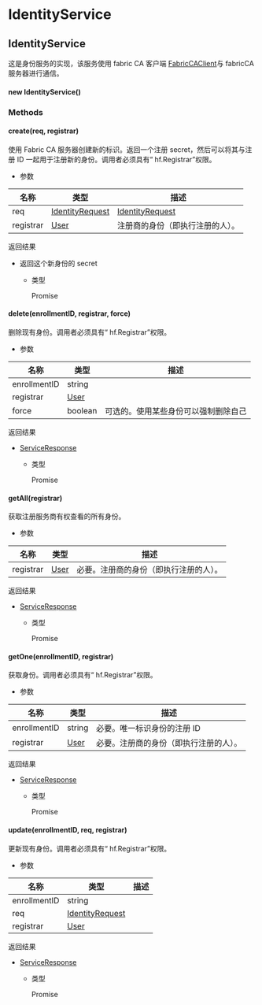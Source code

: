 # IdentityService

## IdentityService

这是身份服务的实现，该服务使用 fabric CA 客户端 [FabricCAClient](https://hyperledger.github.io/fabric-sdk-node/release-1.4/FabricCAClient.html)与 fabricCA 服务器进行通信。

#### new IdentityService()

### Methods

#### create(req, registrar)

使用 Fabric CA 服务器创建新的标识。返回一个注册 secret，然后可以将其与注册 ID 一起用于注册新的身份。调用者必须具有“ hf.Registrar”权限。

- 参数

| 名称      | 类型                                                                                                     | 描述                                                                                                     |
| --------- | -------------------------------------------------------------------------------------------------------- | -------------------------------------------------------------------------------------------------------- |
| req       | [IdentityRequest](https://hyperledger.github.io/fabric-sdk-node/release-1.4/global.html#IdentityRequest) | [IdentityRequest](https://hyperledger.github.io/fabric-sdk-node/release-1.4/global.html#IdentityRequest) |
| registrar | [User](https://hyperledger.github.io/fabric-sdk-node/release-1.4/User.html)                              | 注册商的身份（即执行注册的人）。                                                                         |

返回结果

- 返回这个新身份的 secret

  - 类型

    Promise

#### delete(enrollmentID, registrar, force)

删除现有身份。调用者必须具有“ hf.Registrar”权限。

- 参数

| 名称         | 类型                                                                        | 描述                                 |
| ------------ | --------------------------------------------------------------------------- | ------------------------------------ |
| enrollmentID | string                                                                      |                                      |
| registrar    | [User](https://hyperledger.github.io/fabric-sdk-node/release-1.4/User.html) |                                      |
| force        | boolean                                                                     | 可选的。使用某些身份可以强制删除自己 |

返回结果

- [ServiceResponse](https://hyperledger.github.io/fabric-sdk-node/release-1.4/global.html#ServiceResponse)

  - 类型

    Promise

#### getAll(registrar)

获取注册服务商有权查看的所有身份。

- 参数

| 名称      | 类型                                                                        | 描述                                   |
| --------- | --------------------------------------------------------------------------- | -------------------------------------- |
| registrar | [User](https://hyperledger.github.io/fabric-sdk-node/release-1.4/User.html) | 必要。注册商的身份（即执行注册的人）。 |

返回结果

- [ServiceResponse](https://hyperledger.github.io/fabric-sdk-node/release-1.4/global.html#ServiceResponse)

  - 类型

    Promise

#### getOne(enrollmentID, registrar)

获取身份。调用者必须具有“ hf.Registrar”权限。

- 参数

| 名称         | 类型                                                                        | 描述                                   |
| ------------ | --------------------------------------------------------------------------- | -------------------------------------- |
| enrollmentID | string                                                                      | 必要。唯一标识身份的注册 ID            |
| registrar    | [User](https://hyperledger.github.io/fabric-sdk-node/release-1.4/User.html) | 必要。注册商的身份（即执行注册的人）。 |

返回结果

- [ServiceResponse](https://hyperledger.github.io/fabric-sdk-node/release-1.4/global.html#ServiceResponse)

  - 类型

    Promise

#### update(enrollmentID, req, registrar)

更新现有身份。调用者必须具有“ hf.Registrar”权限。

- 参数

| 名称         | 类型                                                                                                     | 描述 |
| ------------ | -------------------------------------------------------------------------------------------------------- | ---- |
| enrollmentID | string                                                                                                   |      |
| req          | [IdentityRequest](https://hyperledger.github.io/fabric-sdk-node/release-1.4/global.html#IdentityRequest) |      |
| registrar    | [User](https://hyperledger.github.io/fabric-sdk-node/release-1.4/User.html)                              |      |

返回结果

- [ServiceResponse](https://hyperledger.github.io/fabric-sdk-node/release-1.4/global.html#ServiceResponse)

  - 类型

    Promise
